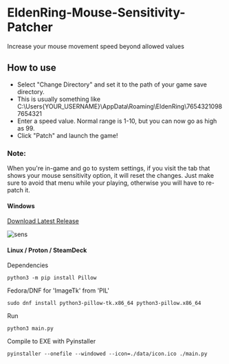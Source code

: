 # EldenRing-Mouse-Sensitivity-Patcher
Increase your mouse movement speed beyond allowed values


## How to use
- Select "Change Directory" and set it to the path of your game save directory.
- This is usually something like C:\Users\{YOUR_USERNAME}\AppData\Roaming\EldenRing\76543210987654321
- Enter a speed value. Normal range is 1-10, but you can now go as high as 99.
- Click "Patch" and launch the game!

### Note:
When you're in-game and go to system settings, if you visit the tab that shows your mouse sensitivity option, it will reset the changes. Just make sure to avoid that menu while your playing, otherwise you will have to re-patch it.

#### Windows
[Download Latest Release](https://github.com/Ariescyn/EldenRing-Mouse-Sensitivity-Patcher/releases/latest)

![sens](https://user-images.githubusercontent.com/68882322/230744056-cec06fae-d634-4f7a-bee6-dab6f0dfb718.jpg)

#### Linux / Proton / SteamDeck

Dependencies
```
python3 -m pip install Pillow
```
Fedora/DNF for 'ImageTk' from 'PIL'
```
sudo dnf install python3-pillow-tk.x86_64 python3-pillow.x86_64
```
Run
```
python3 main.py
```

Compile to EXE with Pyinstaller
```
pyinstaller --onefile --windowed --icon=./data/icon.ico ./main.py
```

